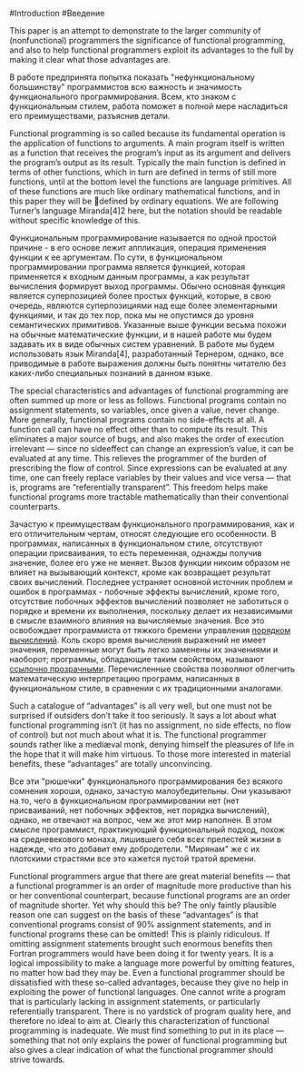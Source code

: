 #Introduction
#Введение


This paper is an attempt to demonstrate to the larger community of (nonfunctional)
programmers the significance of functional programming, and also
to help functional programmers exploit its advantages to the full by making it
clear what those advantages are.

В работе предпринята попытка показать "нефункциональному большинству" программистов
всю важность и значимость функционального программирования. Всем, кто знаком
с функциональным стилем, работа поможет в полной мере насладиться его преимуществами,
разъяснив детали.

Functional programming is so called because its fundamental operation is
the application of functions to arguments. A main program itself is written as a function
that receives the program’s input as its argument and delivers the program’s output as its result.
Typically the main function is defined in terms of
other functions, which in turn are defined in terms of still more functions, until
at the bottom level the functions are language primitives. All of these functions
are much like ordinary mathematical functions, and in this paper they will be
defined by ordinary equations. We are following Turner’s language Miranda[4]2
here, but the notation should be readable without specific knowledge of this.

Функциональным программирование называется по одной простой причине - в его основе лежит
аппликация, операция применения функции к ее аргументам. По сути, в функциональном программировании
программа является функцией, которая применяется к входным данным программы, а как результат вычисления
формирует выход программы. Обычно основная функция является суперпозицией более простых функций,
которые, в свою очередь, являются суперпозициями над еще более элементарными функциями, и так
до тех пор, пока мы не опустимся до уровня семантических примитивов. Указанные выше функции
весьма похожи на обычные математические функции, и в нашей работе мы будем задавать их в виде
обычных систем уравнений. В работе мы будем использовать язык Miranda[4], разработанный Тернером,
однако, все приводимые в работе выражения должны быть понятны читателю без каких-либо специальных
познаний в данном языке.

The special characteristics and advantages of functional programming are
often summed up more or less as follows. Functional programs contain no
assignment statements, so variables, once given a value, never change. More
generally, functional programs contain no side-effects at all. A function call
can have no effect other than to compute its result. This eliminates a major
source of bugs, and also makes the order of execution irrelevant — since no sideeffect
can change an expression’s value, it can be evaluated at any time. This
relieves the programmer of the burden of prescribing the flow of control. Since
expressions can be evaluated at any time, one can freely replace variables by
their values and vice versa — that is, programs are “referentially transparent”.
This freedom helps make functional programs more tractable mathematically
than their conventional counterparts.

Зачастую к преимуществам функционального программирования, как и его отличительным чертам,
относят следующие его особенности. В программах, написанных в функциональном стиле,
отсутствуют операции присваивания, то есть переменная, однажды получив значение,
более его уже не меняет. Вызов функции никоим образом не влияет на вызывающий контекст,
кроме как возвращает результат своих вычислений. Последнее устраняет основной
источник проблем и ошибок в программах - побочные эффекты вычислений, кроме того,
отсутствие побочных эффектов вычислений позволяет не заботиться о порядке и времени их выполнения,
поскольку делает их независимыми в смысле взаимного влияния на вычисляемые значения.
Все это освобождает программиста от тяжкого бремени управления
[порядком вычислений](https://ru.wikipedia.org/wiki/%D0%9F%D0%BE%D1%80%D1%8F%D0%B4%D0%BE%D0%BA_%D0%B2%D1%8B%D0%BF%D0%BE%D0%BB%D0%BD%D0%B5%D0%BD%D0%B8%D1%8F).
Коль скоро время вычисления выражений не имеет значения, переменные могут быть легко заменены
их значениями и наоборот; программы, обладающие таким свойством, называют
[ссылочно прозрачными](https://en.wikipedia.org/wiki/Referential_transparency).
Перечисленные свойства позволяют облегчить математическую интерпретацию программ, написанных
в функциональном стиле, в сравнении с их традиционными аналогами.

Such a catalogue of “advantages” is all very well, but one must not be surprised
if outsiders don’t take it too seriously. It says a lot about what functional
programming isn’t (it has no assignment, no side effects, no flow of control) but
not much about what it is. The functional programmer sounds rather like a
mediæval monk, denying himself the pleasures of life in the hope that it will
make him virtuous. To those more interested in material benefits, these
“advantages” are totally unconvincing.

Все эти "рюшечки" функционального программирования без всякого сомнения хороши,
однако, зачастую малоубедительны. Они указывают на то, чего в функциональном
программировании нет (нет присваиваний, нет побочных эффектов, нет порядка вычислений),
однако, не отвечают на вопрос, чем же этот мир наполнен. В этом смысле программист,
практикующий функциональный подход, похож на средневекового монаха, лишившего себя
всех прелестей жизни в надежде, что это добавит ему добродетели. "Мирянам" же с их
плотскими страстями все это кажется пустой тратой времени.

Functional programmers argue that there are great material benefits — that
a functional programmer is an order of magnitude more productive than his
or her conventional counterpart, because functional programs are an order of
magnitude shorter. Yet why should this be? The only faintly plausible reason
one can suggest on the basis of these “advantages” is that conventional programs
consist of 90% assignment statements, and in functional programs these can be
omitted! This is plainly ridiculous. If omitting assignment statements brought
such enormous benefits then Fortran programmers would have been doing it
for twenty years. It is a logical impossibility to make a language more powerful
by omitting features, no matter how bad they may be.
Even a functional programmer should be dissatisfied with these so-called
advantages, because they give no help in exploiting the power of functional languages. One cannot write a program that is particularly lacking in assignment
statements, or particularly referentially transparent. There is no yardstick of
program quality here, and therefore no ideal to aim at.
Clearly this characterization of functional programming is inadequate. We
must find something to put in its place — something that not only explains the
power of functional programming but also gives a clear indication of what the
functional programmer should strive towards.
